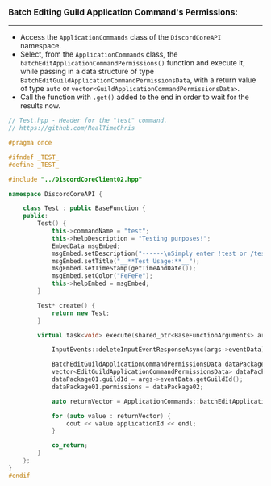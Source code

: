 ### **Batch Editing Guild Application Command's Permissions:**
---
- Access the `ApplicationCommands` class of the `DiscordCoreAPI` namespace.
- Select, from the `ApplicationCommands` class, the `batchEditApplicationCommandPermissions()` function and execute it, while passing in a data structure of type `BatchEditGuildApplicationCommandPermissionsData`, with a return value of type `auto` or `vector<GuildApplicationCommandPermissionsData>`.
- Call the function with `.get()` added to the end in order to wait for the results now.

```cpp
// Test.hpp - Header for the "test" command.
// https://github.com/RealTimeChris

#pragma once

#ifndef _TEST_
#define _TEST_

#include "../DiscordCoreClient02.hpp"

namespace DiscordCoreAPI {

	class Test : public BaseFunction {
	public:
		Test() {
			this->commandName = "test";
			this->helpDescription = "Testing purposes!";
			EmbedData msgEmbed;
			msgEmbed.setDescription("------\nSimply enter !test or /test!\n------");
			msgEmbed.setTitle("__**Test Usage:**__");
			msgEmbed.setTimeStamp(getTimeAndDate());
			msgEmbed.setColor("FeFeFe");
			this->helpEmbed = msgEmbed;
		}

		Test* create() {
			return new Test;
		}

		virtual task<void> execute(shared_ptr<BaseFunctionArguments> args) {

			InputEvents::deleteInputEventResponseAsync(args->eventData).get();

			BatchEditGuildApplicationCommandPermissionsData dataPackage01{};
			vector<EditGuildApplicationCommandPermissionsData> dataPackage02{ {.permissions = {{.type = ApplicationCommandPermissionType::User,.permission = false, .id = "859853159115259905"}},.commandName = "selldrugs" } };
			dataPackage01.guildId = args->eventData.getGuildId();
			dataPackage01.permissions = dataPackage02;

			auto returnVector = ApplicationCommands::batchEditApplicationCommandPermissions(dataPackage01);

			for (auto value : returnVector) {
				cout << value.applicationId << endl;
			}

			co_return;
		}
	};
}
#endif
```
